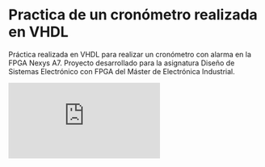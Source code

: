 # Practica de un cronómetro realizada en VHDL

Práctica realizada en VHDL para realizar un cronómetro con alarma en la FPGA Nexys A7. Proyecto desarrollado para la asignatura Diseño de Sistemas Electrónico con FPGA del Máster de Electrónica Industrial.

![Diagrama de bloques](https://github.com/AugustoS97/practica-vhdl-crono/blob/master/bloques.pdf)

